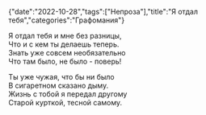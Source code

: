 {"date":"2022-10-28","tags":["Непроза"],"title":"Я отдал тебя","categories":"Графомания"}

Я отдал тебя и мне без разницы,  
Что и с кем ты делаешь теперь.  
Знать уже совсем необязательно  
Что там было, не было - поверь!

Ты уже чужая, что бы ни было  
В сигаретном сказано дыму.  
Жизнь с тобой я передал другому  
Старой курткой, тесной самому.
